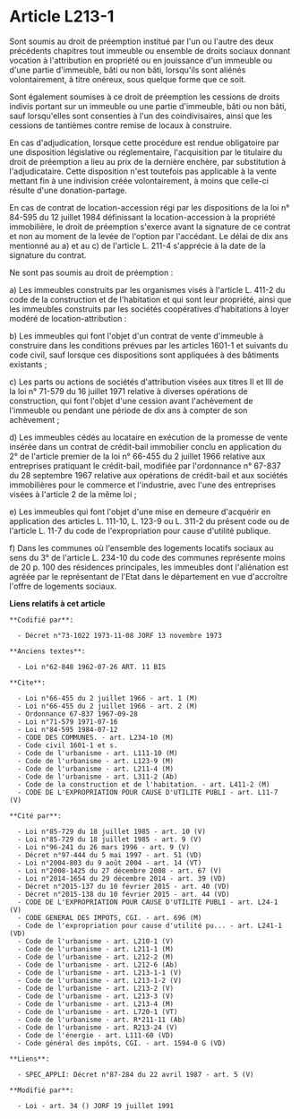 # Article L213-1

Sont soumis au droit de préemption institué par l'un ou l'autre des deux précédents chapitres tout immeuble ou ensemble de
droits sociaux donnant vocation à l'attribution en propriété ou en jouissance d'un immeuble ou d'une partie d'immeuble, bâti
ou non bâti, lorsqu'ils sont aliénés volontairement, à titre onéreux, sous quelque forme que ce soit.

Sont également soumises à ce droit de préemption les cessions de droits indivis portant sur un immeuble ou une partie
d'immeuble, bâti ou non bâti, sauf lorsqu'elles sont consenties à l'un des coindivisaires, ainsi que les cessions de
tantièmes contre remise de locaux à construire.

En cas d'adjudication, lorsque cette procédure est rendue obligatoire par une disposition législative ou réglementaire,
l'acquisition par le titulaire du droit de préemption a lieu au prix de la dernière enchère, par substitution à
l'adjudicataire. Cette disposition n'est toutefois pas applicable à la vente mettant fin à une indivision créée
volontairement, à moins que celle-ci résulte d'une donation-partage.

En cas de contrat de location-accession régi par les dispositions de la loi n° 84-595 du 12 juillet 1984 définissant la
location-accession à la propriété immobilière, le droit de préemption s'exerce avant la signature de ce contrat et non au
moment de la levée de l'option par l'accédant. Le délai de dix ans mentionné au a) et au c) de l'article L. 211-4 s'apprécie
à la date de la signature du contrat.

Ne sont pas soumis au droit de préemption :

a) Les immeubles construits par les organismes visés à l'article L. 411-2 du code de la construction et de l'habitation et
qui sont leur propriété, ainsi que les immeubles construits par les sociétés coopératives d'habitations à loyer modéré de
location-attribution :

b) Les immeubles qui font l'objet d'un contrat de vente d'immeuble à construire dans les conditions prévues par les articles
1601-1 et suivants du code civil, sauf lorsque ces dispositions sont appliquées à des bâtiments existants ;

c) Les parts ou actions de sociétés d'attribution visées aux titres II et III de la loi n° 71-579 du 16 juillet 1971 relative
à diverses opérations de construction, qui font l'objet d'une cession avant l'achèvement de l'immeuble ou pendant une période
de dix ans à compter de son achèvement ;

d) Les immeubles cédés au locataire en exécution de la promesse de vente insérée dans un contrat de crédit-bail immobilier
conclu en application du 2° de l'article premier de la loi n° 66-455 du 2 juillet 1966 relative aux entreprises pratiquant le
crédit-bail, modifiée par l'ordonnance n° 67-837 du 28 septembre 1967 relative aux opérations de crédit-bail et aux sociétés
immobilières pour le commerce et l'industrie, avec l'une des entreprises visées à l'article 2 de la même loi ;

e) Les immeubles qui font l'objet d'une mise en demeure d'acquérir en application des articles L. 111-10, L. 123-9 ou L.
311-2 du présent code ou de l'article L. 11-7 du code de l'expropriation pour cause d'utilité publique.

f) Dans les communes où l'ensemble des logements locatifs sociaux au sens du 3° de l'article L. 234-10 du code des communes
représente moins de 20 p. 100 des résidences principales, les immeubles dont l'aliénation est agréée par le représentant de
l'Etat dans le département en vue d'accroître l'offre de logements sociaux.

**Liens relatifs à cet article**

	**Codifié par**:

	  - Décret n°73-1022 1973-11-08 JORF 13 novembre 1973

	**Anciens textes**:

	  - Loi n°62-848 1962-07-26 ART. 11 BIS

	**Cite**:

	  - Loi n°66-455 du 2 juillet 1966 - art. 1 (M)
	  - Loi n°66-455 du 2 juillet 1966 - art. 2 (M)
	  - Ordonnance 67-837 1967-09-28
	  - Loi n°71-579 1971-07-16
	  - Loi n°84-595 1984-07-12
	  - CODE DES COMMUNES. - art. L234-10 (M)
	  - Code civil 1601-1 et s.
	  - Code de l'urbanisme - art. L111-10 (M)
	  - Code de l'urbanisme - art. L123-9 (M)
	  - Code de l'urbanisme - art. L211-4 (M)
	  - Code de l'urbanisme - art. L311-2 (Ab)
	  - Code de la construction et de l'habitation. - art. L411-2 (M)
	  - CODE DE L'EXPROPRIATION POUR CAUSE D'UTILITE PUBLI - art. L11-7 (V)

	**Cité par**:

	  - Loi n°85-729 du 18 juillet 1985 - art. 10 (V)
	  - Loi n°85-729 du 18 juillet 1985 - art. 9 (V)
	  - Loi n°96-241 du 26 mars 1996 - art. 9 (V)
	  - Décret n°97-444 du 5 mai 1997 - art. 51 (VD)
	  - Loi n°2004-803 du 9 août 2004 - art. 14 (VT)
	  - Loi n°2008-1425 du 27 décembre 2008 - art. 67 (V)
	  - Loi n°2014-1654 du 29 décembre 2014 - art. 39 (VD)
	  - Décret n°2015-137 du 10 février 2015 - art. 40 (VD)
	  - Décret n°2015-138 du 10 février 2015 - art. 44 (VD)
	  - CODE DE L'EXPROPRIATION POUR CAUSE D'UTILITE PUBLI - art. L24-1 (V)
	  - CODE GENERAL DES IMPOTS, CGI. - art. 696 (M)
	  - Code de l'expropriation pour cause d'utilité pu... - art. L241-1 (VD)
	  - Code de l'urbanisme - art. L210-1 (V)
	  - Code de l'urbanisme - art. L211-1 (M)
	  - Code de l'urbanisme - art. L212-2 (M)
	  - Code de l'urbanisme - art. L212-6 (Ab)
	  - Code de l'urbanisme - art. L213-1-1 (V)
	  - Code de l'urbanisme - art. L213-1-2 (V)
	  - Code de l'urbanisme - art. L213-2 (V)
	  - Code de l'urbanisme - art. L213-3 (V)
	  - Code de l'urbanisme - art. L213-4 (M)
	  - Code de l'urbanisme - art. L720-1 (VT)
	  - Code de l'urbanisme - art. R*211-11 (Ab)
	  - Code de l'urbanisme - art. R213-24 (V)
	  - Code de l'énergie - art. L111-60 (VD)
	  - Code général des impôts, CGI. - art. 1594-0 G (VD)

	**Liens**:

	  - SPEC_APPLI: Décret n°87-284 du 22 avril 1987 - art. 5 (V)

	**Modifié par**:

	  - Loi - art. 34 () JORF 19 juillet 1991
